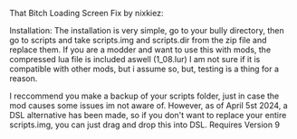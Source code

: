 That Bitch Loading Screen Fix by nixkiez:

Installation:
The installation is very simple, go to your bully directory, then go to scripts and take scripts.img and scripts.dir from the zip file and replace them. If you are a modder and want to use this with mods, the compressed lua file is included aswell (1_08.lur) I am not sure if it is compatible with other mods, but i assume so, but, testing is a thing for a reason.

I reccommend you make a backup of your scripts folder, just in case the mod causes some issues im not aware of. However, as of April 5st 2024, a DSL alternative has been made, so if you don't want to replace your entire scripts.img, you can just drag and drop this into DSL. Requires Version 9    
